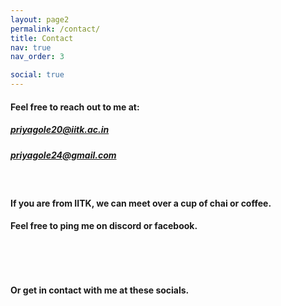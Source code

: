 ```yaml
---
layout: page2
permalink: /contact/
title: Contact
nav: true
nav_order: 3

social: true
---
```


#### Feel free to reach out to me at:  

##### [priyagole20@iitk.ac.in](mailto:priyagole20@iitk.ac.in)  
##### [priyagole24@gmail.com](mailto:priyagole24@gmail.com)  

&nbsp;

#### If you are from IITK, we can meet over a cup of chai or coffee.  
#### Feel free to ping me on discord or facebook.  

&nbsp;

&nbsp;


#### Or get in contact with me at these socials.
